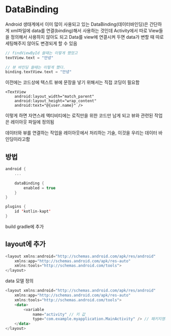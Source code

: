 # DataBinding
 Android 생태계에서 이미 많이 사용되고 있는 DataBinding(데이터바인딩)은 간단하게 xml파일에 data를 연결(binding)해서 사용하는 것인데 Activity에서 따로 View들을 정의해서 사용하지 않아도 되고 Data를 view에 연결시켜 두면 data가 변할 때 따로 세팅해주지 않아도 변경되게 할 수 있음

```Kotlin
// findViewById 쓸때는 이렇게 했었고
textView.text = "안녕" 
 
// 뷰 바인딩 쓸때는 이렇게 했다.
binding.textView.text = "안녕"
```
이전에는 코드상에 텍스트 뷰에 문장을 넣기 위해서는 직접 코딩이 필요함

```
<TextView
    android:layout_width="match_parent"
    android:layout_height="wrap_content"
    android:text="@{user.name}" />
```

이렇게 하면 자연스레 액티비티에는 로직만을 위한 코드만 남게 되고 뷰와 관련된 작업은 레이아웃 파일에 정의됨

데이터와 뷰를 연결하는 작업을 레이아웃에서 처리하는 기술, 이것을 우리는 데이터 바인딩이라고함

## 방법
```Kotlin
android {
    ...
 
    dataBinding {
        enabled = true
    }
}
```

```Kotlin 
plugins {
    id 'kotlin-kapt'
}
```
build gradle에 추가 

## layout에 추가 
```Kotlin 
<layout xmlns:android="http://schemas.android.com/apk/res/android"
    xmlns:app="http://schemas.android.com/apk/res-auto"
    xmlns:tools="http://schemas.android.com/tools">
</layout>
```
data 모델 정의
```Kotlin 
<layout xmlns:android="http://schemas.android.com/apk/res/android"
    xmlns:app="http://schemas.android.com/apk/res-auto"
    xmlns:tools="http://schemas.android.com/tools">
    <data>
        <variable
            name="activity" // 키 값
            type="com.example.myapplication.MainActivity" /> // 패키지명과 액티비티명 풀 네임으로 쓸것 
    </data>
</layout>
```


